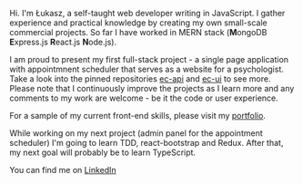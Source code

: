 Hi. I'm Łukasz, a self-taught web developer writing in JavaScript. I gather experience and practical knowledge by creating my own small-scale commercial projects. So far I have worked in MERN stack (**M**ongoDB **E**xpress.js **R**eact.js **N**ode.js).

I am proud to present my first full-stack project - a single page application with appointmnent scheduler that serves as a website for a psychologist. Take a look into the pinned repositories [ec-api](https://github.com/l-walaszczyk/ec-api) and [ec-ui](https://github.com/l-walaszczyk/ec-ui) to see more. Please note that I continuously improve the projects as I learn more and any comments to my work are welcome - be it the code or user experience.

For a sample of my current front-end skills, please visit my [portfolio](https://l-walaszczyk.github.io/portfolio).

While working on my next project (admin panel for the appointment scheduler) I'm going to learn TDD, react-bootstrap and Redux. After that, my next goal will probably be to learn TypeScript.

You can find me on [LinkedIn](https://www.linkedin.com/in/l-walaszczyk/)
